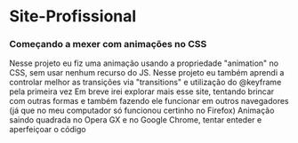 # Site-Profissional
### Começando a mexer com animações no CSS

Nesse projeto eu fiz uma animação usando a propriedade "animation" no CSS, sem usar nenhum recurso do JS.
Nesse projeto eu também aprendi a controlar melhor as transições via "transitions" e utilização do @keyframe pela primeira vez
Em breve irei explorar mais esse site, tentando brincar com outras formas e também fazendo ele funcionar em outros navegadores (já que no meu computador só funcionou certinho no Firefox)
Animação saindo quadrada no Opera GX e no Google Chrome, tentar enteder e aperfeiçoar o código
